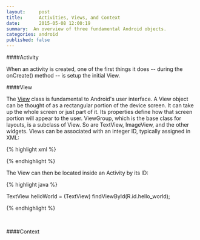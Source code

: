 ```yaml
---
layout:     post
title:      Activities, Views, and Context
date:       2015-05-08 12:00:19
summary:  An overview of three fundamental Android objects.
categories: android
published: false
---
```


####Activity

When an activity is created, one of the first things it does -- during the onCreate() method -- is setup the initial View.

####View

The [View](http://developer.android.com/reference/android/view/View.html) class is fundamental to Android's user interface. A View object can be thought of as a rectangular portion of the device screen. It can take up the whole screen or just part of it. Its properties define how that screen portion will appear to the user. ViewGroup, which is the base class for layouts, is a subclass of View. So are TextView, ImageView, and the other widgets. Views can be associated with an integer ID, typically assigned in XML:

{% highlight xml %}

<TextView
    android:id="@+id/hello_world"
    android:layout_width="wrap_content"
    android:layout_height="wrap_content"
    android:text="Hello world!"/>

{% endhighlight %}

The View can then be located inside an Activity by its ID:

{% highlight java %}

TextView helloWorld = (TextView) findViewById(R.id.hello_world);

{% endhighlight %}

<br>

####Context

<br>

